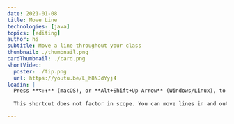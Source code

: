 ```yaml
---
date: 2021-01-08
title: Move Line
technologies: [java]
topics: [editing]
author: hs
subtitle: Move a line throughout your class
thumbnail: ./thumbnail.png
cardThumbnail: ./card.png
shortVideo:
  poster: ./tip.png
  url: https://youtu.be/L_h8NJdYyj4
leadin: |
  Press **⌥⇧↑** (macOS), or **Alt+Shift+Up Arrow** (Windows/Linux), to move a line up. To move a line down use **⌥⇧↓** (macOS), or **Alt+Shift+Down Arrow** (Windows/Linux).   
   
  This shortcut does not factor in scope. You can move lines in and out of scope. 

---
```


